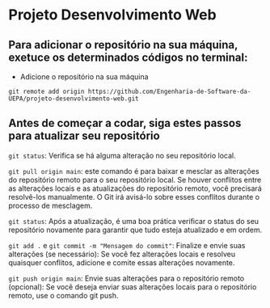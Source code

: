 # Projeto Desenvolvimento Web

## Para adicionar o repositório na sua máquina, exetuce os determinados códigos no terminal:
* Adicione o repositório na sua máquina

`git remote add origin https://github.com/Engenharia-de-Software-da-UEPA/projeto-desenvolvimento-web.git`

## Antes de começar a codar, siga estes passos para atualizar seu repositório

`git status`: Verifica se há alguma alteração no seu repositório local.

`git pull origin main`: este comando é para baixar e mesclar as alterações do repositório remoto para o seu repositório local. Se houver conflitos entre as alterações locais e as atualizações do repositório remoto, você precisará resolvê-los manualmente. O Git irá avisá-lo sobre esses conflitos durante o processo de mesclagem.

`git status`: Após a atualização, é uma boa prática verificar o status do seu repositório novamente para garantir que tudo esteja atualizado e em ordem.

`git add .` e `git commit -m "Mensagem do commit"`: Finalize e envie suas alterações (se necessário): Se você fez alterações locais e resolveu quaisquer conflitos, adicione e comite essas alterações novamente.

`git push origin main`: Envie suas alterações para o repositório remoto (opcional): Se você deseja enviar suas alterações locais para o repositório remoto, use o comando git push. 
